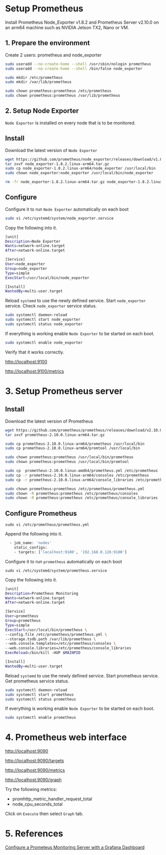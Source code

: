 # Setup Prometheus

Install Prometheus Node_Exporter v1.8.2 and Prometheus Server v2.10.0 on an arm64 machine such as NVIDIA Jetson TX2, Nano or VM.

## 1. Prepare the environment

Create 2 users: prometheus and node_exporter

```sh
sudo useradd --no-create-home --shell /usr/sbin/nologin prometheus
sudo useradd --no-create-home --shell /bin/false node_exporter

sudo mkdir /etc/prometheus
sudo mkdir /var/lib/prometheus

sudo chown prometheus:prometheus /etc/prometheus
sudo chown prometheus:prometheus /var/lib/prometheus

```

## 2. Setup Node Exporter

`Node Exporter` is installed on every node that is to be monitored.

## Install

Download the latest version of `Node Exporter`

```sh
wget https://github.com/prometheus/node_exporter/releases/download/v1.8.2/node_exporter-1.8.2.linux-arm64.tar.gz
tar zxvf node_exporter-1.8.2.linux-arm64.tar.gz
sudo cp node_exporter-1.8.2.linux-arm64/node_exporter /usr/local/bin
sudo chown node_exporter:node_exporter /usr/local/bin/node_exporter

rm -fr node_exporter-1.8.2.linux-arm64.tar.gz node_exporter-1.8.2.linux-arm64
```

## Configure

Configure it to run `Node Exporter` automatically on each boot

```sh
sudo vi /etc/systemd/system/node_exporter.service
```

Copy the following into it.

```sh
[unit]
Description=Node Exporter
Wants=network-online.target
After=network-online.target

[Service]
User=node_exporter
Group=node_exporter
Type=simple
ExecStart=/usr/local/bin/node_exporter

[Install]
WantedBy=multi-user.target
```

Reload `systemd` to use the newly defined service. Start `node_exporter` service. Check `node_exporter` service status.

```sh
sudo systemctl daemon-reload
sudo systemctl start node_exporter
sudo systemctl status node_exporter
```

If everything is working enable `Node Exporter` to be started on each boot.

```sh
sudo systemctl enable node_exporter
```

Verify that it works correctly.

[http://localhost:9100](http://localhost:9100)

[http://localhost:9100/metrics](http://localhost:9100/metrics)

# 3. Setup Prometheus server

## Install

Download the latest version of Prometheus

```sh
wget https://github.com/prometheus/prometheus/releases/download/v2.10.0/prometheus-2.10.0.linux-arm64.tar.gz
tar zxvf prometheus-2.10.0.linux-arm64.tar.gz

sudo cp prometheus-2.10.0.linux-arm64/prometheus /usr/local/bin
sudo cp prometheus-2.10.0.linux-arm64/promtool /usr/local/bin

sudo chown prometheus:prometheus /usr/local/bin/prometheus
sudo chown prometheus:prometheus /usr/local/bin/promtool

sudo cp  prometheus-2.10.0.linux-amd64/prometheus.yml /etc/prometheus
sudo cp -r prometheus-2.10.0.linux-arm64/consoles /etc/prometheus
sudo cp -r prometheus-2.10.0.linux-arm64/console_libraries /etc/prometheus

sudo chown prometheus:prometheus /etc/prometheus/prometheus.yml
sudo chown -R prometheus:prometheus /etc/prometheus/consoles
sudo chown -R prometheus:prometheus /etc/prometheus/console_libraries
```

## Configure Prometheus

`sudo vi /etc/prometheus/prometheus.yml`

Append the following into it.

```sh
  - job_name: 'nodes'
    static_configs:
    - targets: ['localhost:9100', '192.168.0.126:9100']
```

Configure it to run `prometheus` automatically on each boot

`sudo vi /etc/systemd/system/prometheus.service`

Copy the following into it.

```sh
[unit]
Description=Prometheus Monitoring
Wants=network-online.target
After=network-online.target

[Service]
User=prometheus
Group=prometheus
Type=simple
ExecStart=/usr/local/bin/prometheus \
--config.file /etc/prometheus/prometheus.yml \
--storage.tsdb.path /var/lib/prometheus \
--web.console.templates=/etc/prometheus/consoles \
--web.console.libraries=/etc/prometheus/console_libraries
ExecReload=/bin/kill -HUP $MAINPID

[Install]
WantedBy=multi-user.target
```

Reload `systemd` to use the newly defined service. Start prometheus service. Get prometheus service status.

```sh
sudo systemctl daemon-reload
sudo systemctl start prometheus
sudo systemctl status prometheus
```

If everything is working enable `Node Exporter` to be started on each boot.

```sh
sudo systemctl enable prometheus
```

# 4. Prometheus web interface

[http://localhost:9090](http://localhost:9090)

[http://localhost:9090/targets](http://localhost:9090/targets)

[http://localhost:9090/metrics](http://localhost:9090/metrics)

[http://localhost:9090/graph](http://localhost:9090/graph)

Try the following metrics:
* promhttp_metric_handler_request_total
* node_cpu_seconds_total

Click on `Execute` then select `Graph` tab.

# 5. References
[Configure a Prometeus Monitoring Server with a Grafana Dashboard](https://www.scaleway.com/en/docs/configure-prometheus-monitoring-with-grafana)
